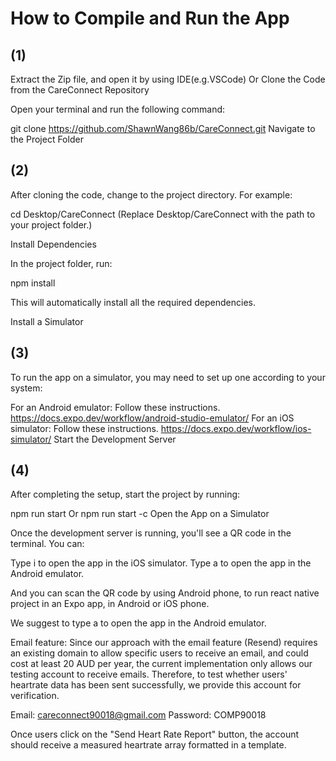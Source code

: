 # How to Compile and Run the App

## (1)
Extract the Zip file, and open it by using IDE(e.g.VSCode)
Or
Clone the Code from the CareConnect Repository

Open your terminal and run the following command:

git clone https://github.com/ShawnWang86b/CareConnect.git
Navigate to the Project Folder


## (2)
After cloning the code, change to the project directory. For example:

cd Desktop/CareConnect
(Replace Desktop/CareConnect with the path to your project folder.)

Install Dependencies

In the project folder, run:

npm install

This will automatically install all the required dependencies.

Install a Simulator


## (3)
To run the app on a simulator, you may need to set up one according to your system:

For an Android emulator: Follow these instructions. https://docs.expo.dev/workflow/android-studio-emulator/
For an iOS simulator: Follow these instructions. https://docs.expo.dev/workflow/ios-simulator/
Start the Development Server


## (4)
After completing the setup, start the project by running:

npm run start
Or
npm run start -c 
Open the App on a Simulator

Once the development server is running, you'll see a QR code in the terminal. You can:

Type i to open the app in the iOS simulator.
Type a to open the app in the Android emulator.

And you can scan the QR code by using Android phone, to run react native project in an Expo app, in Android or iOS phone.

We suggest to type a to open the app in the Android emulator.




Email feature:
Since our approach with the email feature (Resend) requires an existing domain to allow specific users to receive an email, and could cost at least 20 AUD per year, the current implementation only allows our testing account to receive emails. Therefore, to test whether users' heartrate data has been sent successfully, we provide this account for verification.

Email: careconnect90018@gmail.com
Password: COMP90018

Once users click on the "Send Heart Rate Report" button, the account should receive a measured heartrate array formatted in a template.